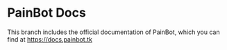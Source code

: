 # PainBot Docs

This branch includes the official documentation of PainBot, which you can find at https://docs.painbot.tk
